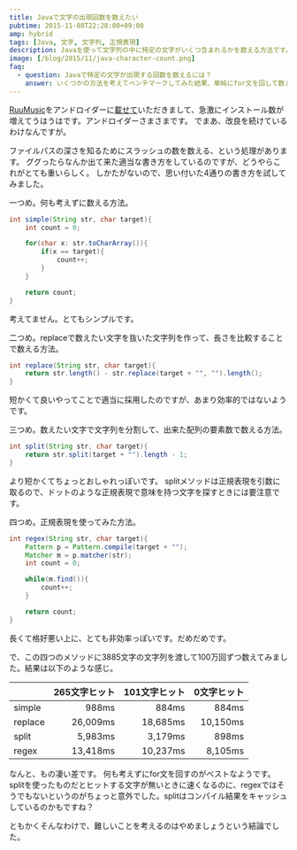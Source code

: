 ```yaml
---
title: Javaで文字の出現回数を数えたい
pubtime: 2015-11-08T22:28:00+09:00
amp: hybrid
tags: [Java, 文字, 文字列, 正規表現]
description: Javaを使って文字列の中に特定の文字がいくつ含まれるかを数える方法です。4種類の方法をベンチマークして比較しました。
image: [/blog/2015/11/java-character-count.png]
faq:
  - question: Javaで特定の文字が出現する回数を数えるには？
    answer: いくつかの方法を考えてベンチマークしてみた結果、単純にfor文を回して数えるのが一番速いみたいでした。
---
```


[RuuMusic](https://play.google.com/store/apps/details?id=jp.blanktar.ruumusic)をアンドロイダーに[載せて](https://androider.jp/official/app/0e09673c7fb26c06/)いただきまして、急激にインストール数が増えてうはうはです。アンドロイダーさまさまです。
でまあ、改良を続けているわけなんですが。

ファイルパスの深さを知るためにスラッシュの数を数える、という処理があります。
ググったらなんか出て来た適当な書き方をしているのですが、どうやらこれがとても重いらしく。
しかたがないので、思い付いた4通りの書き方を試してみました。

一つめ。何も考えずに数える方法。
``` java
int simple(String str, char target){
    int count = 0;

    for(char x: str.toCharArray()){
        if(x == target){
            count++;
        }
    }

    return count;
}
```
考えてません。とてもシンプルです。

二つめ。replaceで数えたい文字を抜いた文字列を作って、長さを比較することで数える方法。
``` java
int replace(String str, char target){
    return str.length() - str.replace(target + "", "").length();
}
```
短かくて良いやってことで適当に採用したのですが、あまり効率的ではないようです。

三つめ。数えたい文字で文字列を分割して、出来た配列の要素数で数える方法。
``` java
int split(String str, char target){
    return str.split(target + "").length - 1;
}
```
より短かくてちょっとおしゃれっぽいです。
splitメソッドは正規表現を引数に取るので、ドットのような正規表現で意味を持つ文字を探すときには要注意です。

四つめ。正規表現を使ってみた方法。
``` java
int regex(String str, char target){
    Pattern p = Pattern.compile(target + "");
    Matcher m = p.matcher(str);
    int count = 0;

    while(m.find()){
        count++;
    }

    return count;
}
```
長くて格好悪い上に、とても非効率っぽいです。だめだめです。

で、この四つのメソッドに3885文字の文字列を渡して100万回ずつ数えてみました。結果は以下のような感じ。

|       |265文字ヒット|101文字ヒット|0文字ヒット|
|:------|------------:|------------:|----------:|
|simple |        988ms|        884ms|      884ms|
|replace|     26,009ms|     18,685ms|   10,150ms|
|split  |      5,983ms|      3,179ms|      898ms|
|regex  |     13,418ms|     10,237ms|    8,105ms|

なんと、もの凄い差です。
何も考えずにfor文を回すのがベストなようです。
splitを使ったものだとヒットする文字が無いときに速くなるのに、regexではそうでもないというのがちょっと意外でした。splitはコンパイル結果をキャッシュしているのかもですね？

ともかくそんなわけで、難しいことを考えるのはやめましょうという結論でした。
